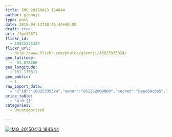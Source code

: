 ```yaml
---
title: IMG_20150413_184644
author: glennji
type: post
date: 2015-04-13T18:46:44+00:00
draft: true
url: /?p=13871
flickr_id:
  - 16825335324
flickr_url:
  - http://www.flickr.com/photos/glennji/16825335324/
geo_latitude:
  - -33.878206
geo_longitude:
  - 151.175811
geo_public:
  - 1
raw_import_data:
  - '{"id":"16825335324","owner":"85226206@N00","secret":"8eec60c6a5","server":"5344","farm":6,"title":"IMG_20150413_184644","ispublic":0,"isfriend":0,"isfamily":0,"description":{"_content":""},"dateupload":"1431161123","lastupdate":"1431161133","datetaken":"2015-04-13 18:46:44","datetakengranularity":"0","datetakenunknown":"0","ownername":"glennji","tags":"","machine_tags":"","originalsecret":"12e40f7aa3","originalformat":"jpg","latitude":"-33.878206","longitude":"151.175811","accuracy":"16","context":0,"place_id":"qRcYmO1QUrMZuclZ","woeid":"1094076","geo_is_family":0,"geo_is_friend":0,"geo_is_contact":0,"geo_is_public":0,"media":"photo","media_status":"ready","url_o":"https://farm6.staticflickr.com/5344/16825335324_12e40f7aa3_o.jpg","height_o":"4208","width_o":"3120"}'
price_table:
  - 'a:0:{}'
categories:
  - Uncategorized

---
```

<p class="flickr-image">
  <a href="http://www.flickr.com/photos/glennji/16825335324/" class="flickr-link"><img src="http://i0.wp.com/glennji.com/wp-content/uploads/2015/04/16825335324_12e40f7aa3_o.jpg?fit=1024%2C1024" width="" height="" alt="IMG_20150413_184644" class="keyring-img" /></a>
</p>
